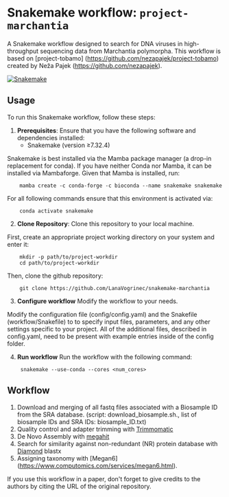 # Snakemake workflow: `project-marchantia`

A Snakemake workflow designed to search for DNA viruses in high-throughput sequencing data from Marchantia polymorpha.
This workflow is based on [project-tobamo] (https://github.com/nezapajek/project-tobamo) created by Neža Pajek (https://github.com/nezapajek). 

[![Snakemake](https://img.shields.io/badge/snakemake-≥6.3.0-brightgreen.svg)](https://snakemake.github.io)

## Usage

To run this Snakemake workflow, follow these steps:

1. **Prerequisites**: Ensure that you have the following software and dependencies installed:
   - Snakemake (version ≥7.32.4)
   
Snakemake is best installed via the Mamba package manager (a drop-in replacement for conda). If you have neither Conda nor Mamba, it can be installed via Mambaforge. Given that Mamba is installed, run:

        mamba create -c conda-forge -c bioconda --name snakemake snakemake

For all following commands ensure that this environment is activated via:

        conda activate snakemake

2. **Clone Repository**: Clone this repository to your local machine.

First, create an appropriate project working directory on your system and enter it:

        mkdir -p path/to/project-workdir
        cd path/to/project-workdir

Then, clone the github repository:
   
        git clone https://github.com/LanaVogrinec/snakemake-marchantia

3. **Configure workflow** Modify the workflow to your needs.

Modify the configuration file (config/config.yaml) and the Snakefile (workflow/Snakefile) to to specify input files, parameters, and any other settings specific to your project. All of the additional files, described in config.yaml, need to be present with example entries inside of the config folder.

4. **Run workflow** Run the workflow with the following command: 

        snakemake --use-conda --cores <num_cores> 

## Workflow

1. Download and merging of all fastq files associated with a Biosample ID from the SRA database. 
    (script: download_biosample.sh., list of biosample IDs and SRA IDs: biosample_ID.txt)
2. Quality control and adapter trimming with [Trimmomatic](http://www.usadellab.org/cms/?page=trimmomatic)
3. De Novo Assembly with [megahit](https://www.metagenomics.wiki/tools/assembly/megahit)
4. Search for similarity against non-redundant (NR) protein database with [Diamond](https://bio.tools/diamond) blastx
5. Assigning taxonomy with [Megan6] (https://www.computomics.com/services/megan6.html).


If you use this workflow in a paper, don't forget to give credits to the authors by citing the URL of the original repository.
